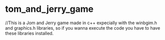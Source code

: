 # tom_and_jerry_game
//This is a Jom and Jerry game made in c++ expecially with the winbgim.h and graphics.h libraries, so if you wanna execute the code you have to have these libraries installed.

